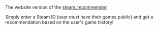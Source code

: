 The website version of the <a href="https://github.com/greshbasic/steam-recommender"> steam_recommender </a>

Simply enter a Steam ID (user *must* have their games public) and get a recommendation based on the user's game history!
